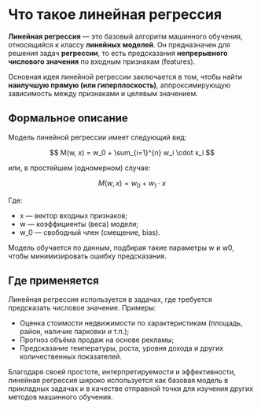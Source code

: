 # Что такое линейная регрессия

**Линейная регрессия** — это базовый алгоритм машинного обучения, относящийся к классу **линейных моделей**. Он предназначен для решения задач **регрессии**, то есть предсказания **непрерывного числового значения** по входным признакам (features).

Основная идея линейной регрессии заключается в том, чтобы найти **наилучшую прямую (или гиперплоскость)**, аппроксимирующую зависимость между признаками и целевым значением.

## Формальное описание

Модель линейной регрессии имеет следующий вид:

$$
M(w, x) = w_0 + \sum_{i=1}^{n} w_i \cdot x_i
$$

или, в простейшем (одномерном) случае:

$$
M(w, x) = w_0 + w_1 \cdot x
$$

Где:
- x — вектор входных признаков;
- w — коэффициенты (веса) модели;
- w_0 — свободный член (смещение, bias).

Модель обучается по данным, подбирая такие параметры w  и w0, чтобы минимизировать ошибку предсказания.

## Где применяется

Линейная регрессия используется в задачах, где требуется предсказать числовое значение. Примеры:

- Оценка стоимости недвижимости по характеристикам (площадь, район, наличие парковки и т.п.);
- Прогноз объёма продаж на основе рекламы;
- Предсказание температуры, роста, уровня дохода и других количественных показателей.

Благодаря своей простоте, интерпретируемости и эффективности, линейная регрессия широко используется как базовая модель в прикладных задачах и в качестве отправной точки для изучения других методов машинного обучения.
